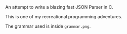 An attempt to write a blazing fast JSON Parser in C.

This is one of my recreational programming adventures.

The grammar used is inside `grammar.png`.